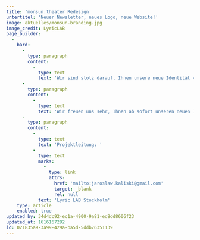 ```yaml
---
title: 'monsun.theater Redesign'
untertitel: 'Neuer Newsletter, neues Logo, neue Website!'
image: aktuelles/monsun-branding.jpg
image_credit: LyricLAB
page_builder:
  -
    bard:
      -
        type: paragraph
        content:
          -
            type: text
            text: 'Wir sind stolz darauf, Ihnen unsere neue Identität vorstellen zu dürfen. '
      -
        type: paragraph
        content:
          -
            type: text
            text: 'Wir freuen uns sehr, Ihnen ab sofort unseren neuen Internetauftritt in einem frischen Design präsentieren zu können. Nach wochenlanger technischer, inhaltlicher und vor allem optischer Überarbeitung, stellen wir unsere neue Website vor – informativer, moderner und natürlich responsive.'
      -
        type: paragraph
        content:
          -
            type: text
            text: 'Projektleitung: '
          -
            type: text
            marks:
              -
                type: link
                attrs:
                  href: 'mailto:jaroslaw.kaliski@gmail.com'
                  target: _blank
                  rel: null
            text: 'Lyric LAB Stockholm'
    type: article
    enabled: true
updated_by: 34d4dc92-ec1a-4900-9a81-ed8dd8606f23
updated_at: 1616167292
id: 021835a9-3a99-429a-ba5d-5ddb76351139
---
```

